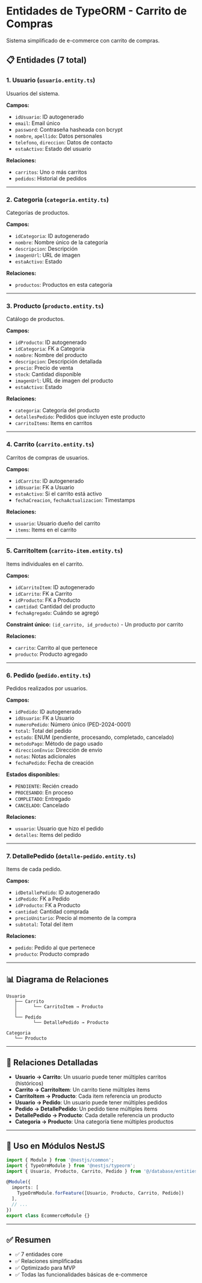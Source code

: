 # Entidades de TypeORM - Carrito de Compras

Sistema simplificado de e-commerce con carrito de compras.

## 📋 Entidades (7 total)

### 1. **Usuario** (`usuario.entity.ts`)
Usuarios del sistema.

**Campos:**
- `idUsuario`: ID autogenerado
- `email`: Email único
- `password`: Contraseña hasheada con bcrypt
- `nombre`, `apellido`: Datos personales
- `telefono`, `direccion`: Datos de contacto
- `estaActivo`: Estado del usuario

**Relaciones:**
- `carritos`: Uno o más carritos
- `pedidos`: Historial de pedidos

---

### 2. **Categoria** (`categoria.entity.ts`)
Categorías de productos.

**Campos:**
- `idCategoria`: ID autogenerado
- `nombre`: Nombre único de la categoría
- `descripcion`: Descripción
- `imagenUrl`: URL de imagen
- `estaActivo`: Estado

**Relaciones:**
- `productos`: Productos en esta categoría

---

### 3. **Producto** (`producto.entity.ts`)
Catálogo de productos.

**Campos:**
- `idProducto`: ID autogenerado
- `idCategoria`: FK a Categoria
- `nombre`: Nombre del producto
- `descripcion`: Descripción detallada
- `precio`: Precio de venta
- `stock`: Cantidad disponible
- `imagenUrl`: URL de imagen del producto
- `estaActivo`: Estado

**Relaciones:**
- `categoria`: Categoría del producto
- `detallesPedido`: Pedidos que incluyen este producto
- `carritoItems`: Items en carritos

---

### 4. **Carrito** (`carrito.entity.ts`)
Carritos de compras de usuarios.

**Campos:**
- `idCarrito`: ID autogenerado
- `idUsuario`: FK a Usuario
- `estaActivo`: Si el carrito está activo
- `fechaCreacion`, `fechaActualizacion`: Timestamps

**Relaciones:**
- `usuario`: Usuario dueño del carrito
- `items`: Items en el carrito

---

### 5. **CarritoItem** (`carrito-item.entity.ts`)
Items individuales en el carrito.

**Campos:**
- `idCarritoItem`: ID autogenerado
- `idCarrito`: FK a Carrito
- `idProducto`: FK a Producto
- `cantidad`: Cantidad del producto
- `fechaAgregado`: Cuándo se agregó

**Constraint único:** `(id_carrito, id_producto)` - Un producto por carrito

**Relaciones:**
- `carrito`: Carrito al que pertenece
- `producto`: Producto agregado

---

### 6. **Pedido** (`pedido.entity.ts`)
Pedidos realizados por usuarios.

**Campos:**
- `idPedido`: ID autogenerado
- `idUsuario`: FK a Usuario
- `numeroPedido`: Número único (PED-2024-0001)
- `total`: Total del pedido
- `estado`: ENUM (pendiente, procesando, completado, cancelado)
- `metodoPago`: Método de pago usado
- `direccionEnvio`: Dirección de envío
- `notas`: Notas adicionales
- `fechaPedido`: Fecha de creación

**Estados disponibles:**
- `PENDIENTE`: Recién creado
- `PROCESANDO`: En proceso
- `COMPLETADO`: Entregado
- `CANCELADO`: Cancelado

**Relaciones:**
- `usuario`: Usuario que hizo el pedido
- `detalles`: Items del pedido

---

### 7. **DetallePedido** (`detalle-pedido.entity.ts`)
Items de cada pedido.

**Campos:**
- `idDetallePedido`: ID autogenerado
- `idPedido`: FK a Pedido
- `idProducto`: FK a Producto
- `cantidad`: Cantidad comprada
- `precioUnitario`: Precio al momento de la compra
- `subtotal`: Total del item

**Relaciones:**
- `pedido`: Pedido al que pertenece
- `producto`: Producto comprado

---

## 📊 Diagrama de Relaciones

```
Usuario
   ├── Carrito
   │      └── CarritoItem → Producto
   │
   └── Pedido
          └── DetallePedido → Producto

Categoria
   └── Producto
```

---

## 🔗 Relaciones Detalladas

- **Usuario → Carrito**: Un usuario puede tener múltiples carritos (históricos)
- **Carrito → CarritoItem**: Un carrito tiene múltiples items
- **CarritoItem → Producto**: Cada item referencia un producto
- **Usuario → Pedido**: Un usuario puede tener múltiples pedidos
- **Pedido → DetallePedido**: Un pedido tiene múltiples items
- **DetallePedido → Producto**: Cada detalle referencia un producto
- **Categoria → Producto**: Una categoría tiene múltiples productos

---

## 📝 Uso en Módulos NestJS

```typescript
import { Module } from '@nestjs/common';
import { TypeOrmModule } from '@nestjs/typeorm';
import { Usuario, Producto, Carrito, Pedido } from '@/database/entities';

@Module({
  imports: [
    TypeOrmModule.forFeature([Usuario, Producto, Carrito, Pedido])
  ],
  // ...
})
export class EcommerceModule {}
```

---

## ✅ Resumen

- ✅ 7 entidades core
- ✅ Relaciones simplificadas
- ✅ Optimizado para MVP
- ✅ Todas las funcionalidades básicas de e-commerce
